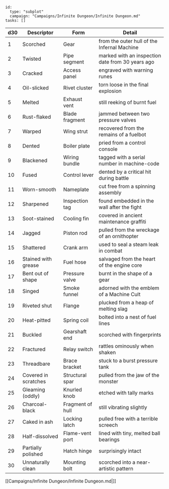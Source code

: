 
```RpgManager4
id: 
  type: "subplot"
  campaign: "Campaigns/Infinite Dungeon/Infinite Dungeon.md"
tasks: []
```

| d30 | **Descriptor**       | **Form**         | **Detail**                                       |
| --- | -------------------- | ---------------- | ------------------------------------------------ |
| 1   | Scorched             | Gear             | from the outer hull of the Infernal Machine      |
| 2   | Twisted              | Pipe segment     | marked with an inspection date from 30 years ago |
| 3   | Cracked              | Access panel     | engraved with warning runes                      |
| 4   | Oil-slicked          | Rivet cluster    | torn loose in the final explosion                |
| 5   | Melted               | Exhaust vent     | still reeking of burnt fuel                      |
| 6   | Rust-flaked          | Blade fragment   | jammed between two pressure valves               |
| 7   | Warped               | Wing strut       | recovered from the remains of a fuelbot          |
| 8   | Dented               | Boiler plate     | pried from a control console                     |
| 9   | Blackened            | Wiring bundle    | tagged with a serial number in machine-code      |
| 10  | Fused                | Control lever    | dented by a critical hit during battle           |
| 11  | Worn-smooth          | Nameplate        | cut free from a spinning assembly                |
| 12  | Sharpened            | Inspection tag   | found embedded in the wall after the fight       |
| 13  | Soot-stained         | Cooling fin      | covered in ancient maintenance graffiti          |
| 14  | Jagged               | Piston rod       | pulled from the wreckage of an ornithopter       |
| 15  | Shattered            | Crank arm        | used to seal a steam leak in combat              |
| 16  | Stained with grease  | Fuel hose        | salvaged from the heart of the engine core       |
| 17  | Bent out of shape    | Pressure valve   | burnt in the shape of a gear                     |
| 18  | Singed               | Smoke funnel     | adorned with the emblem of a Machine Cult        |
| 19  | Riveted shut         | Flange           | plucked from a heap of melting slag              |
| 20  | Heat-pitted          | Spring coil      | bolted into a nest of fuel lines                 |
| 21  | Buckled              | Gearshaft end    | scorched with fingerprints                       |
| 22  | Fractured            | Relay switch     | rattles ominously when shaken                    |
| 23  | Threadbare           | Brace bracket    | stuck to a burst pressure tank                   |
| 24  | Covered in scratches | Structural spar  | pulled from the jaw of the monster               |
| 25  | Gleaming (oddly)     | Knurled knob     | etched with tally marks                          |
| 26  | Charcoal-black       | Fragment of hull | still vibrating slightly                         |
| 27  | Caked in ash         | Locking latch    | pulled free with a terrible screech              |
| 28  | Half-dissolved       | Flame-vent port  | lined with tiny, melted ball bearings            |
| 29  | Partially polished   | Hatch hinge      | surprisingly intact                              |
| 30  | Unnaturally clean    | Mounting bolt    | scorched into a near-artistic pattern            |



[[Campaigns/Infinite Dungeon/Infinite Dungeon.md|]]